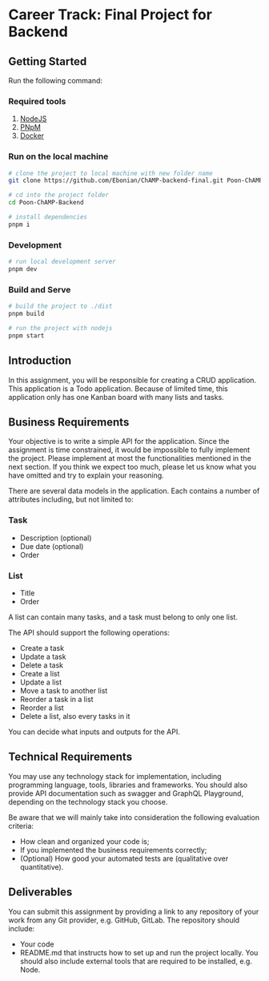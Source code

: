 # Career Track: Final Project for Backend

## Getting Started

Run the following command:

### Required tools

1. [NodeJS](https://nodejs.org/en)
2. [PNpM](https://pnpm.io/)
3. [Docker](https://www.docker.com/)

### Run on the local machine

```sh
# clone the project to local machine with new folder name
git clone https://github.com/Ebonian/ChAMP-backend-final.git Poon-ChAMP-Backend

# cd into the project folder
cd Poon-ChAMP-Backend

# install dependencies
pnpm i
```

### Development

```sh
# run local development server
pnpm dev
```

### Build and Serve

```sh
# build the project to ./dist
pnpm build

# run the project with nodejs
pnpm start
```

## Introduction

In this assignment, you will be responsible for creating a CRUD application. This application is a Todo application. Because of limited time, this application only has one Kanban board with many lists and tasks.

## Business Requirements

Your objective is to write a simple API for the application. Since the assignment is time constrained, it would be impossible to fully implement the project. Please implement at most the functionalities mentioned in the next section. If you think we expect too much, please let us know what you have omitted and try to explain your reasoning.

There are several data models in the application. Each contains a number of attributes including, but not limited to:

### Task

-   Description (optional)
-   Due date (optional)
-   Order

### List

-   Title
-   Order

A list can contain many tasks, and a task must belong to only one list.

The API should support the following operations:

-   Create a task
-   Update a task
-   Delete a task
-   Create a list
-   Update a list
-   Move a task to another list
-   Reorder a task in a list
-   Reorder a list
-   Delete a list, also every tasks in it

You can decide what inputs and outputs for the API.

## Technical Requirements

You may use any technology stack for implementation, including programming language, tools, libraries and frameworks. You should also provide API documentation such as swagger and GraphQL Playground, depending on the technology stack you choose.

Be aware that we will mainly take into consideration the following evaluation criteria:

-   How clean and organized your code is;
-   If you implemented the business requirements correctly;
-   (Optional) How good your automated tests are (qualitative over quantitative).

## Deliverables

You can submit this assignment by providing a link to any repository of your work from any Git provider, e.g. GitHub, GitLab. The repository should include:

-   Your code
-   README.md that instructs how to set up and run the project locally. You should also include external tools that are required to be installed, e.g. Node.
